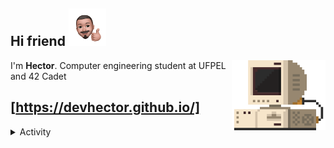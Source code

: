 







Hi friend <img src="./src/IMG-5048.PNG" height="60" width="60">
---

<img src="./src/retrocomputer0.2.gif" align="right" alt="retro computer" height="112" width="150">

<p> I'm <b>Hector</b>. Computer engineering student at UFPEL and 42 Cadet <br> </p>

<a href="https://devhector.github.io/" target="_blank">[https://devhector.github.io/]</a>
---

<p align="left">
  
  <details>
    <summary>Activity</summary>
  <img src="https://badge42.herokuapp.com/api/stats/hectfern?privacyEmail=true&darkmode=true&cursus=42cursus"></img>
  <img src="https://github-readme-stats.vercel.app/api/wakatime?username=devhector&layout=compact&theme=dracula"></img>
  </details>
  
</p>


<!--
**hectorhu17/hectorhu17** is a ✨ _special_ ✨ repository because its `README.md` (this file) appears on your GitHub profile.

Here are some ideas to get you started:

- 🔭 I’m currently working on ...
- 🌱 I’m currently learning ...
- 👯 I’m looking to collaborate on ...
- 🤔 I’m looking for help with ...
- 💬 Ask me about ...
- 📫 How to reach me: ...
- 😄 Pronouns: ...
- ⚡ Fun fact: ...
-->
